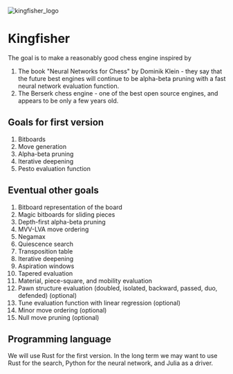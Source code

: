 ![kingfisher_logo](https://github.com/aaholmes/chess/assets/4913443/bcca7d62-cfd0-407c-9e17-fbcbe403dfcf)
# Kingfisher

The goal is to make a reasonably good chess engine inspired by
1. The book "Neural Networks for Chess" by Dominik Klein - they say that the future best engines will continue to be alpha-beta pruning with a fast neural network evaluation function.
2. The Berserk chess engine - one of the best open source engines, and appears to be only a few years old.

## Goals for first version
1. Bitboards
2. Move generation
3. Alpha-beta pruning
4. Iterative deepening
5. Pesto evaluation function
 
## Eventual other goals
1. Bitboard representation of the board
2. Magic bitboards for sliding pieces
3. Depth-first alpha-beta pruning
4. MVV-LVA move ordering
5. Negamax
6. Quiescence search
7. Transposition table
8. Iterative deepening
9. Aspiration windows
10. Tapered evaluation
11. Material, piece-square, and mobility evaluation
12. Pawn structure evaluation (doubled, isolated, backward, passed, duo, defended) (optional)
13. Tune evaluation function with linear regression (optional)
14. Minor move ordering (optional)
15. Null move pruning (optional)

## Programming language
We will use Rust for the first version. In the long term we may want to use Rust for the search, Python for the neural network, and Julia as a driver.
